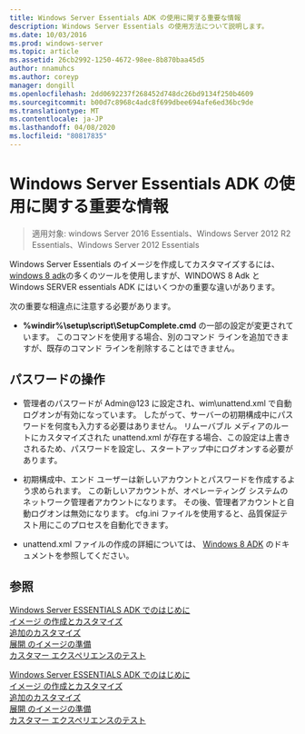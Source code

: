 ```yaml
---
title: Windows Server Essentials ADK の使用に関する重要な情報
description: Windows Server Essentials の使用方法について説明します。
ms.date: 10/03/2016
ms.prod: windows-server
ms.topic: article
ms.assetid: 26cb2992-1250-4672-98ee-8b870baa45d5
author: nnamuhcs
ms.author: coreyp
manager: dongill
ms.openlocfilehash: 2dd0692237f268452d748dc26bd9134f250b4609
ms.sourcegitcommit: b00d7c8968c4adc8f699dbee694afe6ed36bc9de
ms.translationtype: MT
ms.contentlocale: ja-JP
ms.lasthandoff: 04/08/2020
ms.locfileid: "80817835"
---
```

# <a name="important-information-for-using-the-windows-server-essentials-adk"></a>Windows Server Essentials ADK の使用に関する重要な情報

>適用対象: windows Server 2016 Essentials、Windows Server 2012 R2 Essentials、Windows Server 2012 Essentials

Windows Server Essentials のイメージを作成してカスタマイズするには、 [windows 8 adk](https://go.microsoft.com/fwlink/?LinkId=248647)の多くのツールを使用しますが、WINDOWS 8 Adk と Windows SERVER essentials ADK にはいくつかの重要な違いがあります。  
  
 次の重要な相違点に注意する必要があります。  
  
-   **%windir%\setup\script\SetupComplete.cmd** の一部の設定が変更されています。 このコマンドを使用する場合、別のコマンド ラインを追加できますが、既存のコマンド ラインを削除することはできません。  
  
## <a name="working-with-passwords"></a>パスワードの操作  
  
-   管理者のパスワードが Admin@123 に設定され、wim\unattend.xml で自動ログオンが有効になっています。 したがって、サーバーの初期構成中にパスワードを何度も入力する必要はありません。 リムーバブル メディアのルートにカスタマイズされた unattend.xml が存在する場合、この設定は上書きされるため、パスワードを設定し、スタートアップ中にログオンする必要があります。  
  
-   初期構成中、エンド ユーザーは新しいアカウントとパスワードを作成するよう求められます。 この新しいアカウントが、オペレーティング システムのネットワーク管理者アカウントになります。 その後、管理者アカウントと自動ログオンは無効になります。 cfg.ini ファイルを使用すると、品質保証テスト用にこのプロセスを自動化できます。  
  
-   unattend.xml ファイルの作成の詳細については、 [Windows 8 ADK](https://go.microsoft.com/fwlink/?LinkId=248694) のドキュメントを参照してください。  
  
## <a name="see-also"></a>参照  

 [Windows Server ESSENTIALS ADK でのはじめに](Getting-Started-with-the-Windows-Server-Essentials-ADK.md)   
 [イメージ  の作成とカスタマイズ](Creating-and-Customizing-the-Image.md)  
 [追加のカスタマイズ](Additional-Customizations.md)   
 [展開  のイメージの準備](Preparing-the-Image-for-Deployment.md)  
 [カスタマー エクスペリエンスのテスト](Testing-the-Customer-Experience.md)

 [Windows Server ESSENTIALS ADK でのはじめに](../install/Getting-Started-with-the-Windows-Server-Essentials-ADK.md)   
 [イメージ  の作成とカスタマイズ](../install/Creating-and-Customizing-the-Image.md)  
 [追加のカスタマイズ](../install/Additional-Customizations.md)   
 [展開  のイメージの準備](../install/Preparing-the-Image-for-Deployment.md)  
 [カスタマー エクスペリエンスのテスト](../install/Testing-the-Customer-Experience.md)

